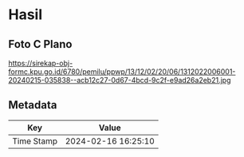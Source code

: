 # Hasil

## Foto C Plano

https://sirekap-obj-formc.kpu.go.id/6780/pemilu/ppwp/13/12/02/20/06/1312022006001-20240215-035838--acb12c27-0d67-4bcd-9c2f-e9ad26a2eb21.jpg


## Metadata

| Key        | Value               |
| ---------- | ------------------- |
| Time Stamp | 2024-02-16 16:25:10 |



